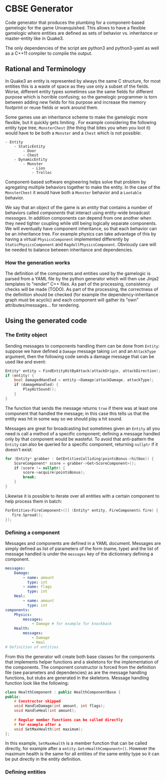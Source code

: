 # CBSE Generator

Code generator that produces the plumbing for a component-based gamelogic for the game Unvanquished.
This allows to have a flexible gamelogic where entities are defined as sets of behavior vs. inheritance or master-entity like in Quake3.

The only dependencies of the script are python3 and python3-yaml as well as a C++11 compiler to compile the output.

## Rational and Terminology

In Quake3 an entity is represented by always the same C structure, for most entities this is a waste of space as they use only a subset of the fields.
Worse, different entity types sometimes use the same fields for different purpose which is horrible confusing; so the gamelogic programmer is torn between adding new fields for his purpose and increase the memory footprint or reuse fields or work around them.

Some games use an inheritance scheme to make the gamelogic more flexible, but it quickly gets limiting .
For example considering the following entity type tree, ``MonsterChest`` (the thing that bites you when you loot it) would have to be both a ``Monster`` and a ``Chest`` which is not possible:
```
- Entity
    - StaticEntity
        - Door
        - Chest
    - DynamicEntity
        - Monster
            - Lion
            - Trolloc
```

Component-based software engineering helps solve that problem by agregating multiple behaviors together to make the entity.
In the case of the ``MonsterChest`` it would have both a ``Monster`` behavior and a ``Lootable`` behavior.

We say that an object of the game is an *entity* that contains a number of behaviors called *components* that interact using entity-wide broadcast *messages*.
In addition components can depend from one another when they need tighter coupling while still being logically separate components.
We will eventually have component inheritance, so that each behavior can be an inheritance tree.
For example physics can take advantage of this by having a virtual ``PhysicsComponent`` implemented differently by ``StaticPhysicsComponent`` and ``RagdollPhysicsComponent``.
Obviously care will be needed to balance between inheritance and dependencies.

### How the generation works

The definition of the components and entities used by the gamelogic is parsed from a YAML file by the python generator which will then use Jinja2 templates to "render" C++ files.
As part of the processing, consistency checks will be made (TODO).
As part of the processing, the correctness of the definition should be checked (for example the dependency-inheritance graph must be acyclic) and each component will gather its "own" attributes/messages... for rendering.

## Using the generated code

### The Entity object

Sending messages to components handling them can be done from ``Entity``: suppose we have defined a ``Damage`` message taking ``int`` and an ``AttackType`` argument, then the following code sends a damage message that can be used like and event:
```cpp
Entity* entity = FindEntityHitByAttack(attackOrigin, attackDirection);
if (entity) {
    bool damagedHandled = entity->Damage(attackDamage, attackType);
    if (damageHandled) {
        PlayHitSound();
    }
}
```
The function that sends the message returns ``true`` if there was at least one component that handled the message; in this case this tells us that the entity was hit in some way so we should play a hit sound.

Messages are great for broadcasting but sometimes given an ``Entity`` all you need is call a method of a specific component; defining a message handled only by that component would be wasteful.
To avoid that anti-pattern the ``Entity`` can also be queried for a specific component, returning ``nullptr`` if it doesn't exist:
```cpp
for (Entity* grabber : GetEntitiesColliding(pointsBonus->hitbox)) {
    ScoreComponent* score = grabber->Get<ScoreComponent>();
    if (score != nullptr) {
        score->acquire(pointsBonus);
        break;
    }
}
```

Likewise it is possible to iterate over all entities with a certain component to help process them in batch:
```cpp
ForEntities<FireComponent>([] (Entity* entity, FireComponent& fire) {
   fire.Spread();
});
```

### Defining a component

Messages and components are defined in a YAML document. Messages are simply defined as list of parameters of the form (name, type) and the list of message handled is under the ``messages`` key of the dictionnary defining a component.
```yaml
messages:
    Damage:
        - name: amount
          type: int
        - name: flags
          type: int
    Heal:
        - name: amount
          type: int
components:
    Physics:
        messages:
            - Damage # for example for knockback
    Health:
        messages:
            - Damage
            - Heal
# Definition of entities
```

From this the generator will create both base classes for the components that implements helper functions and a skeletons for the implementation of the components. The component constructor is forced from the definition file (see parameters and dependencies) as are the message handling functions, but stubs are generated in the skeletons. Message handling function look like the following:
```cpp
class HealthComponent : public HealthComponentBase {
public:
    # Constructor skipped
    void HandleDamage(int amount, int flags);
    void HandleHeal(int amount);
    
    # Regular member functions can be called directly
    # for example after a 
    void SetMaxHealth(int maximum);
};
```

In this example, ``SetMaxHealth`` is a member function that can be called directly, for example after a ``entity.Get<HealthComponent>()``. However the maximum health is the same for all entities of the same entity type so it can be put directly in the entity definition.

### Defining entities

